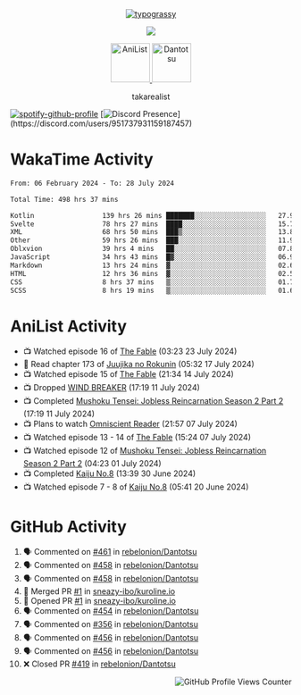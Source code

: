 <div align="center">
<a href="https://github.com/kawarimidoll/typograssy">
    <img alt="typograssy" src="https://typograssy.deno.dev/api?text=%E3%82%B8%E3%83%A7%E3%83%B3%E3%81%A7%E3%81%99%E3%80%82%E3%81%93%E3%82%93%E3%81%AB%E3%81%A1%E3%81%AF%20%20%5E%5E%20sup%20iam%20ibo%20--&&l0=none&l1=82d9d0&l2=027353&l3=038c4c&l4=01402e&bg=none&frame=none&speed=100&comment=">
</a>
</div>
<p align="center">
  <a href="https://skillicons.dev">
    <img src="https://skillicons.dev/icons?i=kotlin,figma,obsidian,androidstudio,vscode,css,html" />
  </a>
</p>

<p align="center">
    <a href="https://anilist.co/user/takarealist112/">
      <img src="https://i.imgur.com/LDvh7Lg.gif" alt="AniList" style="width: 70px; height: auto;">
    </a>
    <a href="https://discord.gg/4HPZ5nAWwM/">
      <img src="https://i.imgur.com/5o3Y9Jb.gif" alt="Dantotsu" style="width: 70px; height: auto;">
    </a>
</p>

<p align="center">
takarealist
</p>

[![spotify-github-profile](https://spotify-github-profile.vercel.app/api/view?uid=216np2gahwfhcjozqmzomew7i&cover_image=true&theme=novatorem&show_offline=true&background_color=121212&interchange=false&bar_color=53b14f&bar_color_cover=true)](https://spotify-github-profile.vercel.app/api/view?uid=216np2gahwfhcjozqmzomew7i&redirect=true)
[![Discord Presence](https://lanyard-profile-readme.vercel.app/api/951737931159187457?theme=dark&bg=Oe1116&animated=false&hideDiscrim=true&borderRadius=30px&idleMessage=currently%20offline...)](https://discord.com/users/951737931159187457)

# WakaTime Activity

<!--START_SECTION:waka-->

```txt
From: 06 February 2024 - To: 28 July 2024

Total Time: 498 hrs 37 mins

Kotlin                 139 hrs 26 mins ███████░░░░░░░░░░░░░░░░░░   27.96 %
Svelte                 78 hrs 27 mins  ████░░░░░░░░░░░░░░░░░░░░░   15.74 %
XML                    68 hrs 50 mins  ███▒░░░░░░░░░░░░░░░░░░░░░   13.81 %
Other                  59 hrs 26 mins  ███░░░░░░░░░░░░░░░░░░░░░░   11.92 %
Oblxvion               39 hrs 4 mins   ██░░░░░░░░░░░░░░░░░░░░░░░   07.84 %
JavaScript             34 hrs 43 mins  █▓░░░░░░░░░░░░░░░░░░░░░░░   06.96 %
Markdown               13 hrs 24 mins  ▓░░░░░░░░░░░░░░░░░░░░░░░░   02.69 %
HTML                   12 hrs 36 mins  ▓░░░░░░░░░░░░░░░░░░░░░░░░   02.53 %
CSS                    8 hrs 37 mins   ▒░░░░░░░░░░░░░░░░░░░░░░░░   01.73 %
SCSS                   8 hrs 19 mins   ▒░░░░░░░░░░░░░░░░░░░░░░░░   01.67 %
```

<!--END_SECTION:waka-->

# AniList Activity

<!-- ANILIST_ACTIVITY:start -->

-   📺 Watched episode 16 of [The Fable](https://anilist.co/anime/166910) (03:23 23 July 2024)
-   📖 Read chapter 173 of [Juujika no Rokunin](https://anilist.co/manga/116671) (05:32 17 July 2024)
-   📺 Watched episode 15 of [The Fable](https://anilist.co/anime/166910) (21:34 14 July 2024)
-   📺 Dropped [WIND BREAKER](https://anilist.co/anime/163270) (17:19 11 July 2024)
-   📺 Completed [Mushoku Tensei: Jobless Reincarnation Season 2 Part 2](https://anilist.co/anime/166873) (17:19 11 July 2024)
-   📺 Plans to watch [Omniscient Reader](https://anilist.co/anime/179068) (21:57 07 July 2024)
-   📺 Watched episode 13 - 14 of [The Fable](https://anilist.co/anime/166910) (15:24 07 July 2024)
-   📺 Watched episode 12 of [Mushoku Tensei: Jobless Reincarnation Season 2 Part 2](https://anilist.co/anime/166873) (04:23 01 July 2024)
-   📺 Completed [Kaiju No.8](https://anilist.co/anime/153288) (13:39 30 June 2024)
-   📺 Watched episode 7 - 8 of [Kaiju No.8](https://anilist.co/anime/153288) (05:41 20 June 2024)

<!-- ANILIST_ACTIVITY:end -->

# GitHub Activity

<!--START_SECTION:activity-->

1. 🗣 Commented on [#461](https://github.com/rebelonion/Dantotsu/issues/461#issuecomment-2254781546) in [rebelonion/Dantotsu](https://github.com/rebelonion/Dantotsu)
2. 🗣 Commented on [#458](https://github.com/rebelonion/Dantotsu/issues/458#issuecomment-2248036455) in [rebelonion/Dantotsu](https://github.com/rebelonion/Dantotsu)
3. 🗣 Commented on [#458](https://github.com/rebelonion/Dantotsu/issues/458#issuecomment-2243425935) in [rebelonion/Dantotsu](https://github.com/rebelonion/Dantotsu)
4. 🎉 Merged PR [#1](https://github.com/sneazy-ibo/kuroline.io/pull/1) in [sneazy-ibo/kuroline.io](https://github.com/sneazy-ibo/kuroline.io)
5. 💪 Opened PR [#1](https://github.com/sneazy-ibo/kuroline.io/pull/1) in [sneazy-ibo/kuroline.io](https://github.com/sneazy-ibo/kuroline.io)
6. 🗣 Commented on [#454](https://github.com/rebelonion/Dantotsu/issues/454#issuecomment-2236874283) in [rebelonion/Dantotsu](https://github.com/rebelonion/Dantotsu)
7. 🗣 Commented on [#356](https://github.com/rebelonion/Dantotsu/issues/356#issuecomment-2234912225) in [rebelonion/Dantotsu](https://github.com/rebelonion/Dantotsu)
8. 🗣 Commented on [#456](https://github.com/rebelonion/Dantotsu/issues/456#issuecomment-2221074596) in [rebelonion/Dantotsu](https://github.com/rebelonion/Dantotsu)
9. 🗣 Commented on [#456](https://github.com/rebelonion/Dantotsu/issues/456#issuecomment-2219541200) in [rebelonion/Dantotsu](https://github.com/rebelonion/Dantotsu)
10. ❌ Closed PR [#419](https://github.com/rebelonion/Dantotsu/pull/419) in [rebelonion/Dantotsu](https://github.com/rebelonion/Dantotsu)
<!--END_SECTION:activity-->

<div align="right">
    <img src="https://komarev.com/ghpvc/?username=sneazy-ibo&color=ff6e00&label=Counter&abbreviated=true" alt="GitHub Profile Views Counter">
</div>
